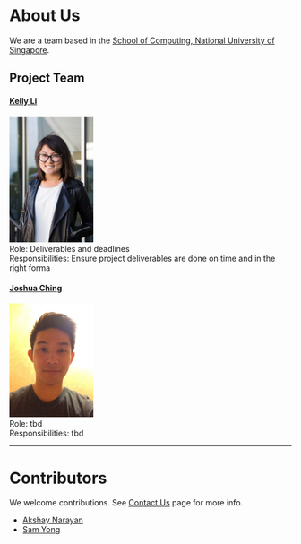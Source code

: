 # About Us

We are a team based in the [School of Computing, National University of Singapore](http://www.comp.nus.edu.sg).

## Project Team

#### [Kelly Li](http://github.com/kellyli)
<img src="images/kellyli.png" width="150"><br>
 Role: Deliverables and deadlines <br>
 Responsibilities: Ensure project deliverables are done on time and in the right forma

#### [Joshua Ching](http://github.com/joshuaching)
<img src="images/joshuaching.png" width="150"><br>
 Role: tbd <br>
 Responsibilities: tbd

 -----

# Contributors

We welcome contributions. See [Contact Us](ContactUs.md) page for more info.

* [Akshay Narayan](https://github.com/se-edu/addressbook-level4/pulls?q=is%3Apr+author%3Aokkhoy)
* [Sam Yong](https://github.com/se-edu/addressbook-level4/pulls?q=is%3Apr+author%3Amauris)
